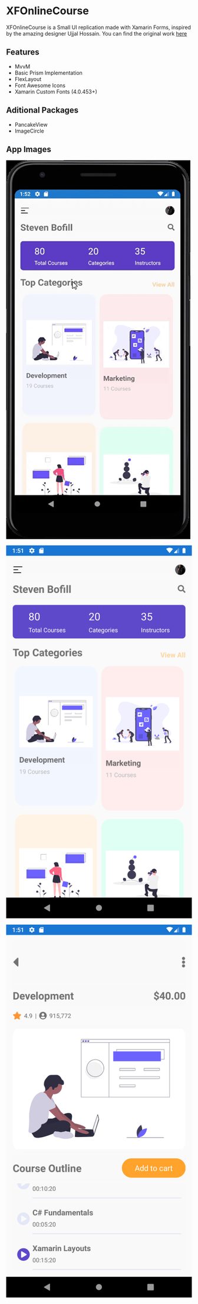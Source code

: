 # XFOnlineCourse

XFOnlineCourse is a Small UI replication made with Xamarin Forms, inspired by the amazing designer Ujjal Hossain. You can find the original work [here](https://cdn.dribbble.com/users/1460595/screenshots/10948884/media/1b6456350f50d2d8345a77f5f9961ad7.jpg)

## Features

* MvvM
* Basic Prism Implementation
* FlexLayout
* Font Awesome Icons
* Xamarin Custom Fonts (4.0.453+)

## Aditional Packages

* PancakeView
* ImageCircle

## App Images

![AppSample](Images/Usage.gif)

![MainPage Capture](Images/Main.png)

![CoursePage Capture](Images/Course.png)
